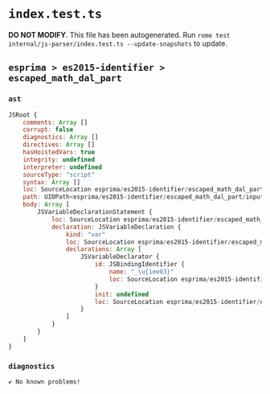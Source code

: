 # `index.test.ts`

**DO NOT MODIFY**. This file has been autogenerated. Run `rome test internal/js-parser/index.test.ts --update-snapshots` to update.

## `esprima > es2015-identifier > escaped_math_dal_part`

### `ast`

```javascript
JSRoot {
	comments: Array []
	corrupt: false
	diagnostics: Array []
	directives: Array []
	hasHoistedVars: true
	integrity: undefined
	interpreter: undefined
	sourceType: "script"
	syntax: Array []
	loc: SourceLocation esprima/es2015-identifier/escaped_math_dal_part/input.js 1:0-2:0
	path: UIDPath<esprima/es2015-identifier/escaped_math_dal_part/input.js>
	body: Array [
		JSVariableDeclarationStatement {
			loc: SourceLocation esprima/es2015-identifier/escaped_math_dal_part/input.js 1:0-1:14
			declaration: JSVariableDeclaration {
				kind: "var"
				loc: SourceLocation esprima/es2015-identifier/escaped_math_dal_part/input.js 1:0-1:14
				declarations: Array [
					JSVariableDeclarator {
						id: JSBindingIdentifier {
							name: "_\u{1ee03}"
							loc: SourceLocation esprima/es2015-identifier/escaped_math_dal_part/input.js 1:4-1:14 (_\u{1ee03})
						}
						init: undefined
						loc: SourceLocation esprima/es2015-identifier/escaped_math_dal_part/input.js 1:4-1:14
					}
				]
			}
		}
	]
}
```

### `diagnostics`

```
✔ No known problems!

```
